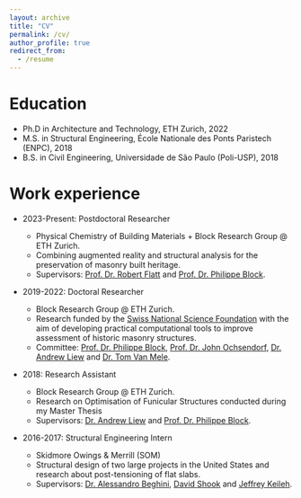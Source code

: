 ```yaml
---
layout: archive
title: "CV"
permalink: /cv/
author_profile: true
redirect_from:
  - /resume
---
```


Education
======
* Ph.D in Architecture and Technology, ETH Zurich, 2022
* M.S. in Structural Engineering, École Nationale des Ponts Paristech (ENPC), 2018
* B.S. in Civil Engineering,  Universidade de São Paulo (Poli-USP), 2018

Work experience
======
* 2023-Present: Postdoctoral Researcher
  * Physical Chemistry of Building Materials + Block Research Group @ ETH Zurich.
  * Combining augmented reality and structural analysis for the preservation of masonry built heritage. 
  * Supervisors: [Prof. Dr. Robert Flatt](https://ifb.ethz.ch/pcbm/people/robert-flatt.html) and [Prof. Dr. Philippe Block](https://www.block.arch.ethz.ch/brg/people/philippe-block).


* 2019-2022: Doctoral Researcher
  * Block Research Group @ ETH Zurich.
  * Research funded by the [Swiss National Science Foundation](http://www.snf.ch/en/Pages/default.aspx) with the aim of developing practical computational tools to improve assessment of historic masonry structures.
  * Committee: [Prof. Dr. Philippe Block](https://www.block.arch.ethz.ch/brg/people/philippe-block), [Prof. Dr. John Ochsendorf](https://cee.mit.edu/people_individual/john-a-ochsendorf/), [Dr. Andrew Liew](https://www.sheffield.ac.uk/civil/staff/academic/andrew-liew) and [Dr. Tom Van Mele](https://www.block.arch.ethz.ch/brg/people/tom-van-mele).

* 2018: Research Assistant
  * Block Research Group @ ETH Zurich.
  * Research on Optimisation of Funicular Structures conducted during my Master Thesis
  * Supervisors: [Dr. Andrew Liew](https://www.sheffield.ac.uk/civil/staff/academic/andrew-liew) and [Prof. Dr. Philippe Block](https://www.block.arch.ethz.ch/brg/people/philippe-block).

* 2016-2017: Structural Engineering Intern
  * Skidmore Owings & Merrill (SOM)
  * Structural design of two large projects in the United States and research about post-tensioning of flat slabs. 
  * Supervisors: [Dr. Alessandro Beghini](https://www.linkedin.com/in/alessandro-beghini-phd-se-6195027/), [David Shook](https://www.linkedin.com/in/david-shook-90370a10a/) and [Jeffrey Keileh](https://www.linkedin.com/in/jeffrey-keileh-pe-se-leed/).

<!-- List of Publications
======
  <ul>{% for post in site.publications %}
    {% include archive-single-cv.html %}
  {% endfor %}</ul> -->
